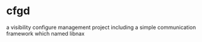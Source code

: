 # cfgd
a visibility configure management project including a simple communication framework which named libnax
